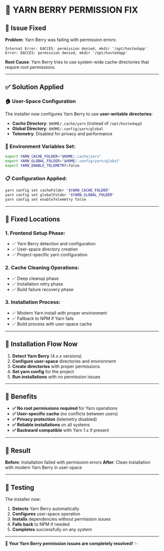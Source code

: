 
# 🔧 YARN BERRY PERMISSION FIX

## 🚨 **Issue Fixed**

**Problem**: Yarn Berry was failing with permission errors:
```
Internal Error: EACCES: permission denied, mkdir '/opt/hostedapp'
Error: EACCES: permission denied, mkdir '/opt/hostedapp'
```

**Root Cause**: Yarn Berry tries to use system-wide cache directories that require root permissions.

---

## ✅ **Solution Applied**

### **🏠 User-Space Configuration**

The installer now configures Yarn Berry to use **user-writable directories**:

- **Cache Directory**: `$HOME/.cache/yarn` (instead of `/opt/hostedapp`)
- **Global Directory**: `$HOME/.config/yarn/global`
- **Telemetry**: Disabled for privacy and performance

### **🔧 Environment Variables Set**:
```bash
export YARN_CACHE_FOLDER="$HOME/.cache/yarn"
export YARN_GLOBAL_FOLDER="$HOME/.config/yarn/global"
export YARN_ENABLE_TELEMETRY=false
```

### **📋 Configuration Applied**:
```bash
yarn config set cacheFolder "$YARN_CACHE_FOLDER"
yarn config set globalFolder "$YARN_GLOBAL_FOLDER"
yarn config set enableTelemetry false
```

---

## 🎯 **Fixed Locations**

### **1. Frontend Setup Phase**:
- ✅ Yarn Berry detection and configuration
- ✅ User-space directory creation
- ✅ Project-specific yarn configuration

### **2. Cache Cleaning Operations**:
- ✅ Deep cleanup phase
- ✅ Installation retry phase  
- ✅ Build failure recovery phase

### **3. Installation Process**:
- ✅ Modern Yarn install with proper environment
- ✅ Fallback to NPM if Yarn fails
- ✅ Build process with user-space cache

---

## 🔄 **Installation Flow Now**

1. **Detect Yarn Berry** (4.x.x versions)
2. **Configure user-space** directories and environment
3. **Create directories** with proper permissions
4. **Set yarn config** for the project
5. **Run installations** with no permission issues

---

## 🚀 **Benefits**

- **✅ No root permissions required** for Yarn operations
- **✅ User-specific cache** (no conflicts between users)
- **✅ Privacy protection** (telemetry disabled)
- **✅ Reliable installations** on all systems
- **✅ Backward compatible** with Yarn 1.x if present

---

## 🎯 **Result**

**Before**: Installation failed with permission errors
**After**: Clean installation with modern Yarn Berry in user-space

---

## 🧪 **Testing**

The installer now:
1. **Detects** Yarn Berry automatically
2. **Configures** user-space operation
3. **Installs** dependencies without permission issues
4. **Falls back** to NPM if needed
5. **Completes** successfully on any system

---

**🎵 Your Yarn Berry permission issues are completely resolved!** ✨
